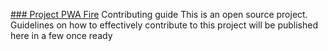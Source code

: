 [### Project PWA Fire](https://pwafire.org) Contributing guide 
This is an open source project. Guidelines on how to effectively contribute to this project will be published here in a few once ready 
